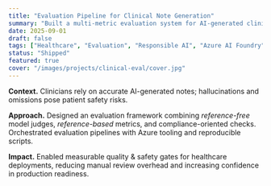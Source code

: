 ```yaml
---
title: "Evaluation Pipeline for Clinical Note Generation"
summary: "Built a multi-metric evaluation system for AI-generated clinical notes with quality and safety gates."
date: 2025-09-01
draft: false
tags: ["Healthcare", "Evaluation", "Responsible AI", "Azure AI Foundry", "Azure AI Evaluation"]
status: "Shipped"
featured: true
cover: "/images/projects/clinical-eval/cover.jpg"
---
```


**Context.** Clinicians rely on accurate AI-generated notes; hallucinations and omissions pose patient safety risks.

**Approach.** Designed an evaluation framework combining *reference-free* model judges, *reference-based* metrics, and compliance-oriented checks. Orchestrated evaluation pipelines with Azure tooling and reproducible scripts.

**Impact.** Enabled measurable quality & safety gates for healthcare deployments, reducing manual review overhead and increasing confidence in production readiness.
